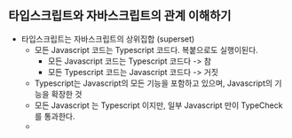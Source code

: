 ## 타입스크립트와 자바스크립트의 관계 이해하기
- 타입스크립트는 자바스크립트의 상위집합 (superset)
  - 모든 Javascript 코드는 Typescript 코드다. 복붙으로도 실행이된다.
    - 모든 Javascript 코드는 Typescript 코드다 -> 참
    - 모든 Typescript 코드는 Javascript 코드다 -> 거짓
  - Typescript는 Javascript의 모든 기능을 포함하고 있으며, Javascript의 기능을 확장한 것
  - 모든 Javascript 는 Typescript 이지만, 일부 Javascript 만이 TypeCheck를 통과한다.
  - 